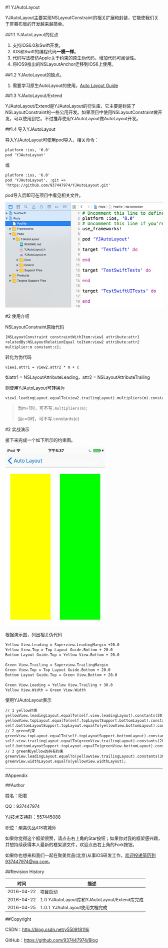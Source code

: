 #1 YJAutoLayout

YJAutoLayout主要实现NSLayoutConstraint的相关扩展和封装，它能使我们关于屏幕布局的开发越来越简单。

##1.1 YJAutoLayout的优点

1. 支持iOS6.0和Swift开发。 
2. IOS和Swift的编程代码**一模一样**。
3. 代码写法模仿Apple关于约束的原生伪代码，增加代码可阅读性。
4. 将IOS9推出的NSLayoutAnchor迁移到IOS6上使用。

##1.2 YJAutoLayout的缺点。

1. 需要学习原生AutoLayout的使用。[Auto Layout Guide](https://developer.apple.com/library/ios/documentation/UserExperience/Conceptual/AutolayoutPG/index.html)

##1.3 YJAutoLayout/Extend

YJAutoLayout/Extend是YJAutoLayout的衍生库，它主要是封装了NSLayoutConstraint的一些公用开发。如果项目中使用NSLayoutConstraint做开发，可以使用到它。不过推荐使用YJAutoLayout做AutoLayout开发。


##1.4 导入YJAutoLayout

导入YJAutoLayout可使用pod导入，相关命令：

```pod
platform :ios, '6.0'
pod 'YJAutoLayout'
```

或

```pod
platform :ios, '6.0'
pod 'YJAutoLayout', :git => 'https://github.com/937447974/YJAutoLayout.git'
```

pod导入后即可在项目中看见相关文件。

![](https://raw.githubusercontent.com/937447974/Blog/master/Resources/2016042501.png)

#2 使用介绍

NSLayoutConstraint原始代码

```objc
[NSLayoutConstraint constraintWithItem:view1 attribute:attr1 relatedBy:NSLayoutRelationEqual toItem:view2 attribute:attr2 multiplier:m constant:c];
```

转化为伪代码

```
view1.attr1 = view2.attr2 * m + c
```

如attr1 = NSLayoutAttributeLeading，attr2 = NSLayoutAttributeTrailing

则使用YJAutoLayout可转换为

```objc
view1.leadingLayout.equalTo(view2.trailingLayout).multipliers(m).constants(c)
```

> 当m=1时，可不写`.multipliers(m)`;
> 
> 当c=0时，可不写.constants(c)

#2 实战演示 

接下来完成一个如下所示的约束图。

![](https://raw.githubusercontent.com/937447974/Blog/master/Resources/2015121806.jpg)

根据演示图，列出相关伪代码

```
Yellow View.Leading = Superview.LeadingMargin +20.0
Yellow View.Top = Top Layout Guide.Bottom + 20.0
Bottom Layout Guide.Top = Yellow View.Bottom + 20.0
 
Green View.Trailing = Superview.TrailingMargin
Green View.Top = Top Layout Guide.Bottom + 20.0
Bottom Layout Guide.Top = Green View.Bottom + 20.0
 
Green View.Leading = Yellow View.Trailing + 30.0
Yellow View.Width = Green View.Width
```

使用YJAutoLayout表示

```objc
// 1 yellow约束
yellowView.leadingLayout.equalTo(self.view.leadingLayout).constants(20);
yellowView.topLayout.equalTo(self.topLayoutSupport.bottomLayout).constants(20);
self.bottomLayoutSupport.topLayout.equalTo(yellowView.bottomLayout).constants(20);
// 2 green约束
greenView.topLayout.equalTo(self.topLayoutSupport.bottomLayout).constants(20);
self.view.trailingLayout.equalTo(greenView.trailingLayout).constants(20);
self.bottomLayoutSupport.topLayout.equalTo(greenView.bottomLayout).constants(20);
// 3 green和yellow的共有约束
greenView.leadingLayout.equalTo(yellowView.trailingLayout).constants(30);
greenView.widthLayout.equalTo(yellowView.widthLayout);
```

----------

#<a id="Appendix">Appendix

##Author

姓名：阳君

QQ：937447974

YJ技术支持群：557445088

职位：聚美优品iOS攻城师

如果你觉得这个框架很赞，请点击右上角的Star按钮；如果你对我的框架感兴趣，并想持续获得本人最新的框架源文件，欢迎点击右上角的Fork按钮。

如果你也想来和我们一起在聚美优品(北京)从事iOS研发工作，欢迎投递简历到937447974@qq.com。

##Revision History

| 时间 | 描述 |
| ---- | ---- |
| 2016-04-22 | 项目启动 |
| 2016-04-22 | 1.0 YJAutoLayout库和YJAutoLayout/Extend库完成 |
| 2016-04-25 | 1.0.1 YJAutoLayout使用文档完成 |

##Copyright

CSDN：http://blog.csdn.net/y550918116j

GitHub：https://github.com/937447974/Blog